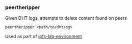 ### peertheripper

Given DHT logs, attempts to delete content found on peers

```
peertheripper <path/to/dht/og>
```

Used as part of [ipfs-lab-environment](https://github.com/sne-ot-research/ipfs-lab-environment)